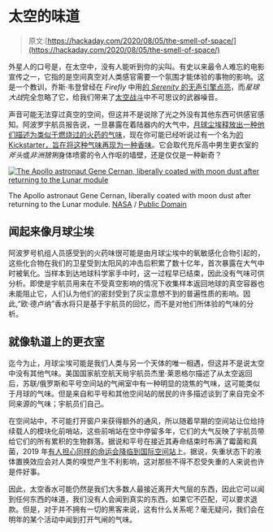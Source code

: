 # 太空的味道

> 原文:[https://hackaday.com/2020/08/05/the-smell-of-space/](https://hackaday.com/2020/08/05/the-smell-of-space/)

外星人的口号是，在太空中，没有人能听到你的尖叫。有史以来最令人难忘的电影宣传之一，它指的是空间真空对人类感官需要一个氛围才能体验的事物的影响。这是一个教训，乔斯·韦登曾经在 *Firefly* 中用[的 *Serenity* 的无声引擎点亮](https://www.youtube.com/watch?v=TAuA-QYGWoQ)，而*星球大战*完全忽略了它，给我们带来了[太空战斗](https://www.youtube.com/watch?v=AA_D__HMuFw)中不可思议的武器噪音。

声音可能无法穿过真空的空间，但这并不是说除了光之外没有其他东西可供感官感知。阿波罗宇航员报告说，一旦暴露在着陆器内的大气中，[月球尘埃释放出一种他们描述为类似于燃烧过的火药的气味](https://science.nasa.gov/science-news/science-at-nasa/2006/30jan_smellofmoondust)，现在你可能已经听说过有一个名为[的 Kickstarter，旨在将这种气味再现为一种香味](https://www.kickstarter.com/projects/eaudespace/what-does-outer-space-smell-like-nasa-designed-fragrance/description)。它会取代充斥高中男生更衣室的*斧头*或*非洲猞猁*身体喷雾的令人作呕的墙壁，还是仅仅是一种新奇？

[![The Apollo astronaut Gene Cernan, liberally coated with moon dust after returning to the Lunar module](../Images/fe2b3d35f7482692a9c6449b9b3a717a.png)](https://hackaday.com/wp-content/uploads/2020/07/gene-cernan-dust.jpg)

The Apollo astronaut Gene Cernan, liberally coated with moon dust after returning to the Lunar module. [NASA](https://www.nasa.gov/exploration/humanresearch/multimedia/images/hrpg_img_06.html) / [Public Domain](https://www.nasa.gov/multimedia/guidelines/index.html)

## 闻起来像月球尘埃

阿波罗号机组人员感受到的火药味很可能是由月球尘埃中的氧敏感化合物引起的，这些化合物在我们的卫星受到太阳风的冲击后积累了数十亿年，首次暴露在大气中时被氧化。当样本到达地球科学家手中时，这一过程早已结束，因此没有气味可供分析。即使是宇航员用来在不受真空影响的情况下收集样本返回地球的真空容器也未能阻止它，人们认为他们的密封受到了灰尘意想不到的普遍性质的影响。因此,“欧·德卢纳”香水将只是基于宇航员的回忆，而不是对他们所体验的气味的分析。

## 就像轨道上的更衣室

迄今为止，月球尘埃可能是我们人类与另一个天体的唯一相遇，但这并不是说太空中没有其他气味。美国国家航空航天局宇航员杰里·莱恩格尔描述了从太空返回后，苏联/俄罗斯和平号空间站的气闸室中有一种明显的烧焦的气味，这可能类似于月球的气味。但是来自和平号和其他空间站的居民的许多描述谈到了来自完全不同来源的气味；宇航员们自己。

在空间站中，不可能打开窗户来获得额外的通风，所以随着早期的空间站让位给持续载人的模块化前哨站，这些前哨站在空中停留多年，它们的大气反映了宇航员带给它们的所有累积的生物群落。据说和平号在接近其寿命结束时布满了霉菌和真菌，2019 年[有人担心同样的命运会降临到国际空间站](https://www.independent.co.uk/news/science/international-space-station-bacteria-fungi-disease-iss-a8858846.html)上。据说，失重状态下的液体置换效应会对人类的嗅觉产生不利影响，这对那些不得不忍受失重的人来说也许是件好事。

因此，太空香水可能仍然是我们大多数人最接近离开大气层的东西，因此它可以闻到任何东西的味道，我们没有人会闻到真实的东西，如果它不匹配，可以要求退款。但是，对于并不拥有一切的黑客来说，这有什么关系呢？毫无疑问，我们会在明年的某个活动中闻到打开气闸的气味。